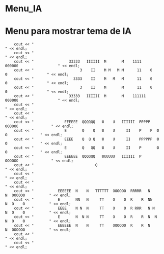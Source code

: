 # Menu_IA
# Menu para mostrar tema de IA
        cout << "                                                                             " << endl;
        cout << "                                                                             " << endl;
        cout << "                33333   IIIIII  M       M    1111    000000                  " << endl;
        cout << "                     3    II    M M   M M      11    0    0                  " << endl;
        cout << "                  3333    II    M   M   M      11    0    0                  " << endl;
        cout << "                     3    II    M       M      11    0    0                  " << endl;
        cout << "                33333   IIIIII  M       M    111111  000000                  " << endl;
        cout << "                                                                             " << endl;
        cout << "                                                                             " << endl;
        cout << "              EEEEEE  QQQQQQ   U    U   IIIIII  PPPPP   OOOOOO               " << endl;
        cout << "              E       Q    Q   U    U     II    P    P  O    O               " << endl;
        cout << "              EEEE    Q  Q Q   U    U     II    PPPPPP  O    O               " << endl;
        cout << "              E       Q   QQ   U    U     II    P       O    O               " << endl;
        cout << "              EEEEEE  QQQQQQ   UUUUUU   IIIIII  P       OOOOOO               " << endl;
        cout << "                            Q                                                " << endl;
        cout << "                                                                             " << endl;
        cout << "                                                                             " << endl;
        cout << "           EEEEEE  N    N   TTTTTT  OOOOOO  RRRRR   N    N  OOOOOO           " << endl;
        cout << "           E       NN   N     TT    O    O  R    R  NN   N  O    O           " << endl;
        cout << "           EEEE    N N  N     TT    O    O  R RRR   N N  N  O    O           " << endl;
        cout << "           E       N  N N     TT    O    O  R    R  N  N N  O    O           " << endl;
        cout << "           EEEEEE  N    N     TT    OOOOOO  R    R  N    N  OOOOOO           " << endl;
        cout << "                                                                             " << endl;
        cout << "                                                                             " << endl;

